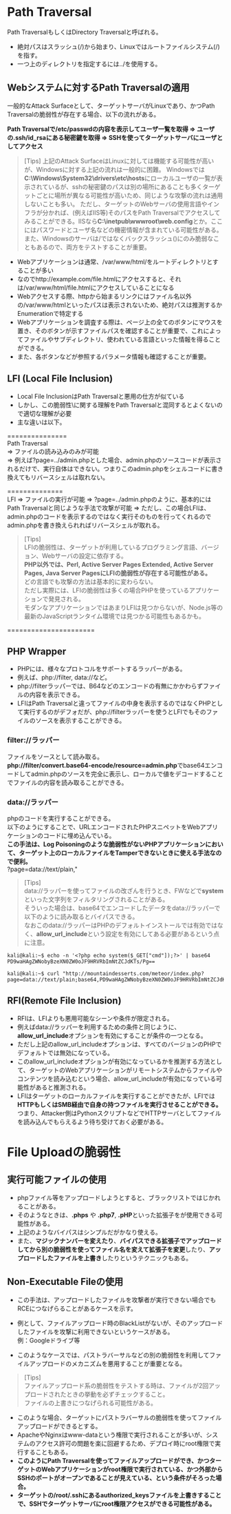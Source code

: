 # Path Traversal
Path TraversalもしくはDirectory Traversalと呼ばれる。

- 絶対パスはスラッシュ(/)から始まり、Linuxではルートファイルシステム(/)を指す。
- 一つ上のディレクトリを指定するには../を使用する。

## Webシステムに対するPath Traversalの適用
一般的なAttack Surfaceとして、ターゲットサーバがLinuxであり、かつPath Traversalの脆弱性が存在する場合、以下の流れがある。

**Path Traversalで/etc/passwdの内容を表示してユーザ一覧を取得 => ユーザの.ssh/id_rsaにある秘密鍵を取得 => SSHを使ってターゲットサーバにユーザとしてアクセス**

> [Tips]
> 上記のAttack SurfaceはLinuxに対しては機能する可能性が高いが、Windowsに対する上記の流れは一般的に困難。
> Windowsでは**C:\Windows\System32\drivers\etc\hosts**にローカルユーザの一覧が表示されているが、sshの秘密鍵のパスは別の場所にあることも多くターゲットごとに場所が異なる可能性が高いため、同じような攻撃の流れは通用しないことも多い。
> ただし、ターゲットのWebサーバの使用言語やインフラが分かれば、(例えばIIS等)そのパスをPath Traversalでアクセスしてみることができる。IISなら**C:\inetpub\wwwroot\web.config**とか。ここにはパスワードとユーザ名などの機密情報が含まれている可能性がある。
> また、Windowsのサーバは/ではなくバックスラッシュ(\)にのみ脆弱なこともあるので、両方をテストすることが重要。

- Webアプリケーションは通常、/var/www/html/をルートディレクトリとすることが多い
- なのでhttp://example.com/file.htmlにアクセスすると、それは/var/www/html/file.htmlにアクセスしていることになる
- Webアクセスする際、httpから始まるリンクにはファイル名以外の/var/www/htmlといったパスは表示されないため、絶対パスは推測するかEnumerationで特定する
- Webアプリケーションを調査する際は、ページ上の全てのボタンにマウスを置き、そのボタンが示すファイルパスを確認することが重要で、これによってファイルやサブディレクトリ、使われている言語といった情報を得ることができる。
- また、各ボタンなどが参照するパラメータ情報も確認することが重要。


## LFI (Local File Inclusion)

- Local File InclusionはPath Traversalと悪用の仕方が似ている
- しかし、この脆弱性\に関する理解をPath Traversalと混同するとよくないので適切な理解が必要
- 主な違いは以下。

===============  
Path Traversal  
=> ファイルの読み込みのみが可能  
=> 例えば?page=../admin.phpとした場合、admin.phpのソースコードが表示されるだけで、実行自体はできない。つまりこのadmin.phpをシェルコードに書き換えてもリバースシェルは取れない。

==============  
LFI
=> ファイルの実行が可能
=> ?page=../admin.phpのように、基本的にはPath Traversalと同じような手法で攻撃が可能
=> ただし、この場合LFIは、admin.phpのコードを表示するのではなく実行そのものを行ってくれるのでadmin.phpを書き換えられればリバースシェルが取れる。

> [Tips]  
> LFIの脆弱性は、ターゲットが利用しているプログラミング言語、バージョン、Webサーバの設定に依存する。  
> **PHP以外では、Perl, Active Server Pages Extended, Active Server Pages, Java Server PagesにLFIの脆弱性が存在する可能性がある。**  
> どの言語でも攻撃の方法は基本的に変わらない。  
> ただし実際には、LFIの脆弱性は多くの場合PHPを使っているアプリケーションで発見される。  
> モダンなアプリケーションではあまりLFIは見つからないが、Node.js等の最新のJavaScriptランタイム環境では見つかる可能性もあるかも。

======================

## PHP Wrapper
- PHPには、様々なプロトコルをサポートするラッパーがある。
- 例えば、php://filter, data://など。
- php://filterラッパーでは、B64などのエンコードの有無にかかわらずファイルの内容を表示できる。
- LFIはPath Traversalと違ってファイルの中身を表示するのではなくPHPとして実行するのがデフォだが、php://filterラッパーを使うとLFIでもそのファイルのソースを表示することができる。

### filter://ラッパー
ファイルをソースとして読み取る。  
**php://filter/convert.base64-encode/resource=admin.php**でbase64エンコードしてadmin.phpのソースを完全に表示し、ローカルで値をデコードすることでファイルの内容を読み取ることができる。

### data://ラッパー
phpのコードを実行することができる。  
以下のようにすることで、URLエンコードされたPHPスニペットをWebアプリケーションのコードに埋め込んでいる。  
**この手法は、Log Poisoningのような脆弱性がないPHPアプリケーションにおいて、ターゲット上のローカルファイルをTamperできないときに使える手法なので便利。**  
?page=data://text/plain,<?php%20echo%20system('ls');?>"

> [Tips]  
> data://ラッパーを使ってファイルの改ざんを行うとき、FWなどで**system**といった文字列をフィルタリングされることがある。  
> そういった場合は、base64でエンコードしたデータをdata://ラッパーで以下のように読み取るとバイパスできる。  
> なおこのdata://ラッパーはPHPのデフォルトインストールでは有効ではなく、**allow_url_include**という設定を有効にしてある必要があるという点に注意。

```
kali@kali:~$ echo -n '<?php echo system($_GET["cmd"]);?>' | base64
PD9waHAgZWNobyBzeXN0ZW0oJF9HRVRbImNtZCJdKTs/Pg==

kali@kali:~$ curl "http://mountaindesserts.com/meteor/index.php?page=data://text/plain;base64,PD9waHAgZWNobyBzeXN0ZW0oJF9HRVRbImNtZCJdKTs/Pg==&cmd=ls"
```

## RFI(Remote File Inclusion)
- RFIは、LFIよりも悪用可能なシーンや条件が限定される。  
- 例えばdata://ラッパーを利用するための条件と同じように、**allow_url_include**オプションを有効にすることが条件の一つとなる。
- ただし上記のallow_url_includeオプションは、すべてのバージョンのPHPでデフォルトでは無効になっている。
- このallow_url_includeオプションが有効になっているかを推測する方法として、ターゲットのWebアプリケーションがリモートシステムからファイルやコンテンツを読み込むという場合、allow_url_includeが有効になっている可能性があると推測される。
- LFIはターゲットのローカルファイルを実行することができたが、LFIでは**HTTPもしくはSMB経由で自身の持つファイルを実行させることができる。** つまり、Attacker側はPythonスクリプトなどでHTTPサーバとしてファイルを読み込んでもらえるよう待ち受けておく必要がある。



# File Uploadの脆弱性

## 実行可能ファイルの使用

- phpファイル等をアップロードしようとすると、ブラックリストではじかれることがある。
- そのようなときは、**.phps** や **.php7**, **.pHP**といった拡張子をが使用できる可能性がある。
- 上記のようなバイパスはシンプルだがかなり使える。
- また、**マジックナンバーを変えたり**、**バイパスできる拡張子でアップロードしてから別の脆弱性を使ってファイル名を変えて拡張子を変更**したり、**アップロードしたファイルを上書き**したりというテクニックもある。

## Non-Executable Fileの使用  

- この手法は、アップロードしたファイルを攻撃者が実行できない場合でもRCEにつなげらることがあるケースを示す。  
  
- 例として、ファイルアップロード時のBlackListがないが、そのアップロードしたファイルを攻撃に利用できないというケースがある。  
例：Googleドライブ等  
- このようなケースでは、パストラバーサルなどの別の脆弱性を利用してファイルアップロードのメカニズムを悪用することが重要となる。
  
> [Tips]  
> ファイルアップロード系の脆弱性をテストする時は、ファイルが2回アップロードされたときの挙動を必ずチェックすること。  
> ファイルの上書きにつなげられる可能性がある。

- このような場合、ターゲットにパストラバーサルの脆弱性を使ってファイルアップロードができるとする。
- ApacheやNginxはwww-dataという権限で実行されることが多いが、システムのアクセス許可の問題を楽に回避するため、デプロイ時にroot権限で実行することもある。
- **このようにPath Traversalを使ってファイルアップロードができ、かつターゲットのWebアプリケーションがroot権限で実行されている、かつ外部からSSHのポートがオープンであることが見えている、という条件がそろった場合。**
- **ターゲットの/root/.sshにあるauthorized_keysファイルを上書きすることで、SSHでターゲットサーバにroot権限アクセスができる可能性がある。**
